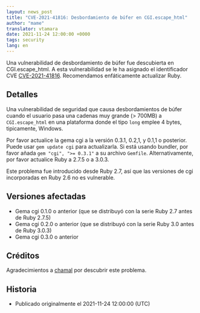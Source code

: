 ```yaml
---
layout: news_post
title: "CVE-2021-41816: Desbordamiento de búfer en CGI.escape_html"
author: "mame"
translator: vtamara
date: 2021-11-24 12:00:00 +0000
tags: security
lang: en
---
```


Una vulnerabilidad de desbordamiento de búfer fue descubierta en
CGI.escape_html.
A esta vulnerabilidad se le ha asignado el identificador CVE
[CVE-2021-41816](https://nvd.nist.gov/vuln/detail/CVE-2021-41816).
Recomendamos enfáticamente actualizar Ruby.

## Detalles

Una vulnerabilidad de seguridad que causa desbordamientos de búfer cuando
el usuario pasa una cadenas muy grande (> 700MB) a `CGI.escape_html` en
una plataforma donde el tipo `long` emplee 4 bytes, tipicamente, Windows.

Por favor actualice la gema cgi a la versión 0.3.1, 0.2,1, y 0.1,1 o posterior.
Puede usar `gem update cgi` para actualizarla. Si está usando bundler,
por favor añada `gem "cgi", ">= 0.3.1"` a su archivo `Gemfile`.
Alternativamente, por favor actualice Ruby a 2.7.5 o a 3.0.3.

Este problema fue introducido desde Ruby 2.7, así que las versiones de cgi
incorporadas en Ruby 2.6 no es vulnerable.

## Versiones afectadas

* Gema cgi 0.1.0 o anterior (que se distribuyó con la serie Ruby 2.7 antes de
  Ruby 2.7.5)
* Gema cgi 0.2.0 o anterior (que se distribuyó con la serie Ruby 3.0 antes de
  Ruby 3.0.3)
* Gema cgi 0.3.0 o anterior

## Créditos

Agradecimientos a [chamal](https://hackerone.com/chamal) por descubrir este
problema.

## Historia

* Publicado originalmente el 2021-11-24 12:00:00 (UTC)
